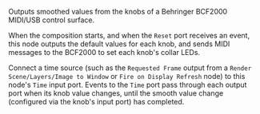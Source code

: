 Outputs smoothed values from the knobs of a Behringer BCF2000 MIDI/USB control surface.

When the composition starts, and when the `Reset` port receives an event, this node outputs the default values for each knob, and sends MIDI messages to the BCF2000 to set each knob's collar LEDs.

Connect a time source (such as the `Requested Frame` output from a `Render Scene/Layers/Image to Window` or `Fire on Display Refresh` node) to this node's `Time` input port.  Events to the `Time` port pass through each output port when its knob value changes, until the smooth value change (configured via the knob's input port) has completed.
